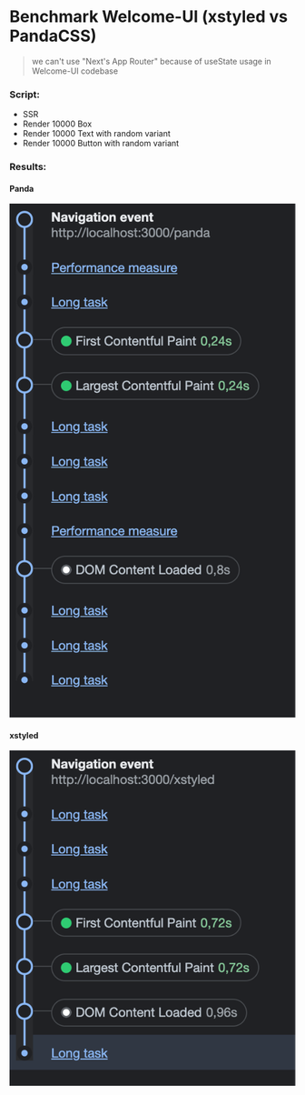 # Benchmark Welcome-UI (xstyled vs PandaCSS)

> we can't use "Next's App Router" because of useState usage in Welcome-UI codebase

### Script:

- SSR
- Render 10000 Box
- Render 10000 Text with random variant
- Render 10000 Button with random variant

### Results:

#### Panda

![PandaCSS](/bench-panda.png)

#### xstyled

![xstyled](/bench-xstyled.png)
